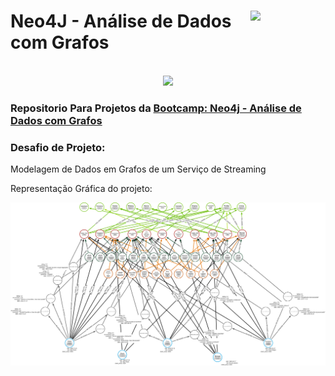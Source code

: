 <div>
  <figure>
    <img src="[https://hermes.dio.me/tracks/b9b2973e-b2be-4bf0-b6b2-57a6c8354a95.png](https://assets.dio.me/XH3JbkyumWIdOs9Tk0f1WxIcR7fdgrT5qOJVjvm4sM0/f:webp/h:120/q:80/L3RyYWNrcy85MjJmMTJmNC0yZjhkLTRlYWMtYTRiZC05YTM5NmJkNDhjYzkucG5n)" class="logo" width="80" align="right">
  </figure>
  <h1>Neo4J - Análise de Dados com Grafos</h1>
</div>
  <br>
<div align="center">
  <img src="[https://smartstore.com/media/1959/content/1959.jpg](https://cdn.shopaccino.com/igmguru/products/neo4j-training-online-3947703018631582_l.jpg?v=532)" width=1200>
</div>
<div>
  <h3>Repositorio Para Projetos da <a href="https://web.dio.me/track/672a7491-d161-4bb8-b74c-44a2749f78ce">Bootcamp: Neo4j - Análise de Dados com Grafos</a></h3>
</div>
<h3>Desafio de Projeto: </h3>
<p>Modelagem de Dados em Grafos de um Serviço de Streaming</p>
<p>Representação Gráfica do projeto:</p>
<img src="filmes_arrows.png" alt="Imagem PNG da representação em Grafos"></img>
